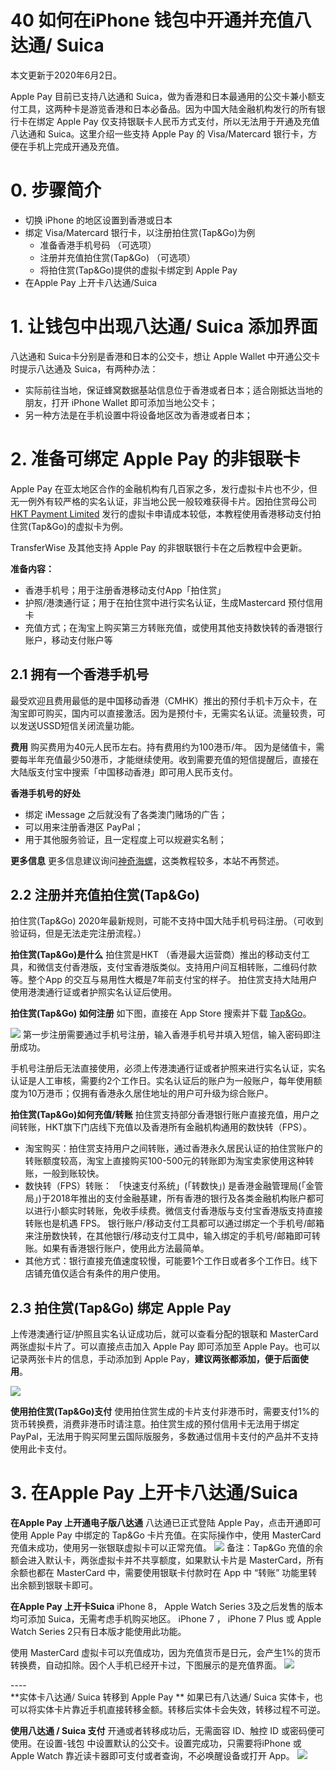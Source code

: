 # 40  如何在iPhone 钱包中开通并充值八达通/ Suica


本文更新于2020年6月2日。

Apple Pay 目前已支持八达通和 Suica，做为香港和日本最通用的公交卡兼小额支付工具，这两种卡是游览香港和日本必备品。因为中国大陆金融机构发行的所有银行卡在绑定 Apple Pay 仅支持银联卡人民币方式支付，所以无法用于开通及充值八达通和 Suica。这里介绍一些支持 Apple Pay 的 Visa/Matercard 银行卡，方便在手机上完成开通及充值。


# 0. 步骤简介
- 切换 iPhone 的地区设置到香港或日本
- 绑定 Visa/Matercard 银行卡，以注册拍住赏(Tap&Go)为例
	- 准备香港手机号码 （可选项）
	- 注册并充值拍住赏(Tap&Go) （可选项）
	- 将拍住赏(Tap&Go)提供的虚拟卡绑定到 Apple Pay 
- 在Apple Pay 上开卡八达通/Suica

# 1. 让钱包中出现八达通/ Suica 添加界面
八达通和 Suica卡分别是香港和日本的公交卡，想让 Apple Wallet 中开通公交卡时提示八达通及 Suica，有两种办法：
- 实际前往当地，保证蜂窝数据基站信息位于香港或者日本；适合刚抵达当地的朋友，打开 iPhone Wallet 即可添加当地公交卡；
- 另一种方法是在手机设置中将设备地区改为香港或者日本；

# 2. 准备可绑定 Apple Pay 的非银联卡
Apple Pay 在亚太地区合作的金融机构有几百家之多，发行虚拟卡片也不少，但无一例外有较严格的实名认证，非当地公民一般较难获得卡片。因拍住赏母公司[HKT Payment Limited](https://support.apple.com/zh-cn/HT206638) 发行的虚拟卡申请成本较低，本教程使用香港移动支付拍住赏(Tap&Go)的虚拟卡为例。 

TransferWise 及其他支持 Apple Pay 的非银联银行卡在之后教程中会更新。

**准备内容：**
- 香港手机号；用于注册香港移动支付App「拍住赏」
- 护照/港澳通行证；用于在拍住赏中进行实名认证，生成Mastercard 预付信用卡
- 充值方式；在淘宝上购买第三方转账充值，或使用其他支持数快转的香港银行账户，移动支付账户等


## 2.1 拥有一个香港手机号
最受欢迎且费用最低的是中国移动香港（CMHK）推出的预付手机卡万众卡，在淘宝即可购买，国内可以直接激活。因为是预付卡，无需实名认证。流量较贵，可以发送USSD短信关闭流量功能。

**费用**
购买费用为40元人民币左右。持有费用约为100港币/年。
因为是储值卡，需要每半年充值最少50港币，才能继续使用。收到需要充值的短信提醒后，直接在大陆版支付宝中搜索「中国移动香港」即可用人民币支付。

**香港手机号的好处**
- 绑定 iMessage 之后就没有了各类澳门赌场的广告；
- 可以用来注册香港区 PayPal；
- 用于其他服务验证，且一定程度上可以规避实名制；

**更多信息**
更多信息建议询问[神奇海螺](https://www.google.com/ "神奇海螺")，这类教程较多，本站不再赘述。

## 2.2 注册并充值拍住赏(Tap&Go)
拍住赏(Tap&Go) 2020年最新规则，可能不支持中国大陆手机号码注册。（可收到验证码，但是无法走完注册流程。）

**拍住赏(Tap&Go)是什么**
拍住赏是HKT （香港最大运营商）推出的移动支付工具，和微信支付香港版，支付宝香港版类似。支持用户间互相转账，二维码付款等。整个App 的交互与易用性大概是7年前支付宝的样子。 拍住赏支持大陆用户使用港澳通行证或者护照实名认证后使用。


**拍住赏(Tap&Go) 如何注册**
如下图，直接在 App Store 搜索并下载 [Tap&Go](https://apps.apple.com/us/app/tap-go-by-hkt/id1053808015)。

![](https://cdn.shuziyimin.org/blog-56-01.png)
第一步注册需要通过手机号注册，输入香港手机号并填入短信，输入密码即注册成功。


手机号注册后无法直接使用，必须上传港澳通行证或者护照来进行实名认证，实名认证是人工审核，需要约2个工作日。实名认证后的账户为一般账户，每年使用额度为10万港币；仅拥有香港永久居住地址的用户可升级为综合账户。

**拍住赏(Tap&Go)如何充值/转账**
拍住赏支持部分香港银行账户直接充值，用户之间转账，HKT旗下门店线下充值以及香港所有金融机构通用的数快转（FPS）。

- 淘宝购买：拍住赏支持用户之间转账，通过香港永久居民认证的拍住赏账户的转账额度较高，淘宝上直接购买100-500元的转账即为淘宝卖家使用这种转账，一般到账较快。
- 数快转（FPS）转账： 「快速支付系统」(「转数快」) 是香港金融管理局(「金管局」)于2018年推出的支付金融基建，所有香港的银行及各类金融机构账户都可以进行小额实时转账，免收手续费。微信支付香港版与支付宝香港版支持直接转账也是机遇 FPS。 
	银行账户/移动支付工具都可以通过绑定一个手机号/邮箱来注册数快转，在其他银行/移动支付工具中，输入绑定的手机号/邮箱即可转账。如果有香港银行账户，使用此方法最简单。
- 其他方式：银行直接充值速度较慢，可能要1个工作日或者多个工作日。线下店铺充值仅适合有条件的用户使用。

## 2.3 拍住赏(Tap&Go) 绑定 Apple Pay
上传港澳通行证/护照且实名认证成功后，就可以查看分配的银联和 MasterCard两张虚拟卡片了。可以直接点击加入 Apple Pay 即可添加至 Apple Pay。也可以记录两张卡片的信息，手动添加到 Apple Pay，**建议两张都添加，便于后面使用**。

![](https://cdn.shuziyimin.org/blog-56-03.png)

**使用拍住赏(Tap&Go)支付**
使用拍住赏生成的卡片支付非港币时，需要支付1%的货币转换费，消费非港币时请注意。拍住赏生成的预付信用卡无法用于绑定 PayPal，无法用于购买阿里云国际版服务，多数通过信用卡支付的产品并不支持使用此卡支付。


# 3. 在Apple Pay 上开卡八达通/Suica

**在Apple Pay 上开通电子版八达通**
八达通已正式登陆 Apple Pay，点击开通即可使用 Apple Pay 中绑定的 Tap&Go 卡片充值。在实际操作中，使用 MasterCard 充值未成功，使用另一张银联虚拟卡可以正常充值。
![](https://cdn.shuziyimin.org/blog-56-04.png)
备注：Tap&Go  充值的余额会进入默认卡，两张虚拟卡并不共享额度，如果默认卡片是 MasterCard，所有余额也都在 MasterCard 中，需要使用银联卡付款时在 App 中 “转账” 功能里转出余额到银联卡即可。


**在Apple Pay 上开卡Suica**
iPhone 8， Apple Watch Series 3及之后发售的版本均可添加 Suica，无需考虑手机购买地区。 iPhone 7 ， iPhone 7 Plus 或 Apple Watch Series 2只有日本版才能使用此功能。

使用 MasterCard 虚拟卡可以充值成功，因为充值货币是日元，会产生1%的货币转换费，自动扣除。因个人手机已经开卡过，下图展示的是充值界面。
![](https://cdn.shuziyimin.org/blog-56-02.png)

\----  
**实体卡八达通/ Suica 转移到 Apple Pay **
如果已有八达通/ Suica 实体卡，也可以将实体卡片靠近手机直接转移金额。转移后实体卡会失效，转移过程不可逆。

**使用八达通 / Suica 支付**
开通或者转移成功后，无需面容 ID、触控 ID 或密码便可使用。在设置-钱包 中设置默认的公交卡。设置完成功，只需要将iPhone 或 Apple Watch 靠近读卡器即可支付或者查询，不必唤醒设备或打开 App。 
![](https://cdn.shuziyimin.org/blog-56-05.png)
